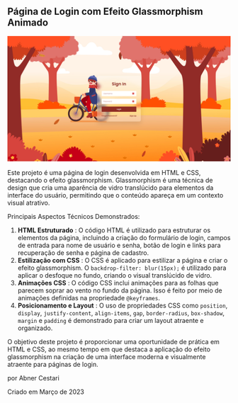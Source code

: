 ## Página de Login com Efeito Glassmorphism Animado

![Descrição da imagem](https://github.com/AbnerCestari/HTML-CSS/blob/master/Login%20Page%201/Login%20Page%201%20-Completed.jpg)

Este projeto é uma página de login desenvolvida em HTML e CSS, destacando o efeito glassmorphism. Glassmorphism é uma técnica de design que cria uma aparência de vidro translúcido para elementos da interface do usuário, permitindo que o conteúdo apareça em um contexto visual atrativo.

Principais Aspectos Técnicos Demonstrados:

1. **HTML Estruturado** : O código HTML é utilizado para estruturar os elementos da página, incluindo a criação do formulário de login, campos de entrada para nome de usuário e senha, botão de login e links para recuperação de senha e página de cadastro.
2. **Estilização com CSS** : O CSS é aplicado para estilizar a página e criar o efeito glassmorphism. O `backdrop-filter: blur(15px);` é utilizado para aplicar o desfoque no fundo, criando o visual translúcido de vidro.
3. **Animações CSS** : O código CSS inclui animações para as folhas que parecem soprar ao vento no fundo da página. Isso é feito por meio de animações definidas na propriedade `@keyframes`.
4. **Posicionamento e Layout** : O uso de propriedades CSS como `position`, `display`, `justify-content`, `align-items`, `gap`, `border-radius`, `box-shadow`, `margin` e `padding` é demonstrado para criar um layout atraente e organizado.

O objetivo deste projeto é proporcionar uma oportunidade de prática em HTML e CSS, ao mesmo tempo em que destaca a aplicação do efeito glassmorphism na criação de uma interface moderna e visualmente atraente para páginas de login.

por Abner Cestari

Criado em Março de 2023
